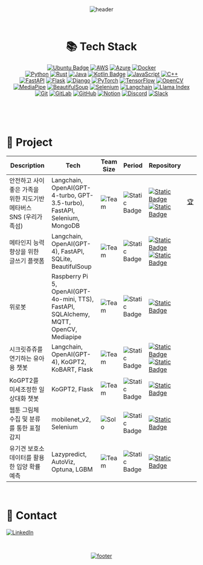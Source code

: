 <!--
**Blessian/Blessian** is a ✨ _special_ ✨ repository because its `README.md` (this file) appears on your GitHub profile.

Here are some ideas to get you started:

- 🔭 I’m currently working on ...
- 🌱 I’m currently learning ...
- 👯 I’m looking to collaborate on ...
- 🤔 I’m looking for help with ...
- 💬 Ask me about ...
- 📫 How to reach me: ...
- 😄 Pronouns: ...
- ⚡ Fun fact: ...
-->
<div align="center">

![header](https://capsule-render.vercel.app/api?type=waving&color=timeGradient&section=header&text=Blessian's%20Archive&fontAlign=50&animation=twinkling&reversal=true)

<br>

# 📚 Tech Stack

[![Ubuntu Badge](https://img.shields.io/badge/ubuntu-E95420.svg?style=for-the-badge&logo=ubuntu&logoColor=white)](https://ubuntu.com/download)
[![AWS](https://img.shields.io/badge/AWS-232F3E?style=for-the-badge&logo=amazonwebservices&logoColor=fff)](https://aws.amazon.com/ko/)
[![Azure](https://img.shields.io/badge/Azure-0078D4?logo=microsoftazure&logoColor=fff&style=for-the-badge)](https://azure.microsoft.com/ko-kr)
[![Docker](https://img.shields.io/badge/Docker-2496ED.svg?style=for-the-badge&logo=Docker&logoColor=white)](https://www.docker.com/)
<br>
[![Python](https://img.shields.io/badge/Python-3776AB?logo=python&logoColor=fff&style=for-the-badge)](https://www.python.org/)
[![Rust](https://img.shields.io/badge/rust-%23000000.svg?logo=rust&logoColor=white&style=for-the-badge)](https://www.rust-lang.org/)
[![Java](https://img.shields.io/badge/java-%23ED8B00.svg?logo=coffeescript&logoColor=white&style=for-the-badge)](https://www.java.com/ko/)
[![Kotlin Badge](https://img.shields.io/badge/Kotlin-7F52FF?logo=kotlin&logoColor=fff&style=for-the-badge)](https://kotlinlang.org/)
[![JavaScript](https://img.shields.io/badge/JavaScript-F7DF1E.svg?style=for-the-badge&logo=JavaScript&logoColor=black)](https://developer.mozilla.org/ko/docs/Web/JavaScript)
[![C++](https://img.shields.io/badge/C%2B%2B-00599C?logo=cplusplus&logoColor=fff&style=for-the-badge)]()
<br>
[![FastAPI](https://img.shields.io/badge/FastAPI-009688?logo=fastapi&logoColor=fff&style=for-the-badge)](https://fastapi.tiangolo.com/ko/)
[![Flask](https://img.shields.io/badge/Flask-000?logo=flask&logoColor=fff&style=for-the-badge)](https://flask.palletsprojects.com/en/3.0.x/)
[![Django](https://img.shields.io/badge/Django-092E20?logo=django&logoColor=fff&style=for-the-badge)]([https://www.djangoproject.com/](https://www.django-rest-framework.org/))
[![PyTorch](https://img.shields.io/badge/PyTorch-%23EE4C2C.svg?style=for-the-badge&logo=PyTorch&logoColor=white)](https://pytorch.org/)
[![TensorFlow](https://img.shields.io/badge/TensorFlow-FF6F00?logo=tensorflow&logoColor=fff&style=for-the-badge)](https://www.tensorflow.org/?hl=ko)
[![OpenCV](https://img.shields.io/badge/OpenCV-5C3EE8?logo=opencv&logoColor=fff&style=for-the-badge)](https://opencv.org/)
[![MediaPipe](https://img.shields.io/badge/MediaPipe-0097A7?logo=mediapipe&logoColor=fff&style=for-the-badge)](https://ai.google.dev/edge/mediapipe/solutions/guide?hl=ko)
[![BeautifulSoup](https://img.shields.io/badge/%F0%90%83%B8%20beautifulSoup-fff?style=for-the-badge)](https://www.crummy.com/software/BeautifulSoup/)
[![Selenium](https://img.shields.io/badge/-selenium-%43B02A?style=for-the-badge&logo=selenium&logoColor=white)](https://www.selenium.dev/)
[![Langchain](https://img.shields.io/badge/%F0%9F%A6%9C%F0%9F%94%97%20langchain-fff?style=for-the-badge)](https://www.langchain.com/)
[![Llama Index](https://img.shields.io/badge/%F0%9F%A6%99%20llama_index-fff?style=for-the-badge)](https://www.llamaindex.ai/)
<br>
[![Git](https://img.shields.io/badge/Git-F05032?logo=git&logoColor=fff&style=for-the-badge)]()
[![GitLab](https://img.shields.io/badge/GitLab-FC6D26?logo=gitlab&logoColor=fff&style=for-the-badge)]()
[![GitHub](https://img.shields.io/badge/GitHub-181717?logo=github&logoColor=fff&style=for-the-badge)]()
[![Notion](https://img.shields.io/badge/Notion-%23000000.svg?style=for-the-badge&logo=notion&logoColor=white)]()
[![Discord](https://img.shields.io/badge/Discord-%235865F2.svg?style=for-the-badge&logo=discord&logoColor=white)]()
[![Slack](https://img.shields.io/badge/Slack-4A154B.svg?style=for-the-badge&logo=slack&logoColor=white)]()

<!--
[![Kubernetes Badge](https://img.shields.io/badge/Kubernetes-326CE5?logo=kubernetes&logoColor=fff&style=for-the-badge)]()
[![Meta](https://img.shields.io/badge/meta-0467DF?style=for-the-badge&logo=meta&logoColor=white)](https://ai.meta.com/)
[![Openai](https://img.shields.io/badge/openai-412991?style=for-the-badge&logo=openai&logoColor=white)](https://openai.com/)
[![Google Bard](https://img.shields.io/badge/Google%20Bard-886FBF?logo=googlebard&logoColor=fff&style=for-the-badge)](https://bard.google.com/chat?hl=ko)
[![YOLO](https://img.shields.io/badge/YOLO-0FF?logo=yolo&logoColor=000&style=for-the-badge)](https://docs.ultralytics.com/)
[![Weights & Biases](https://img.shields.io/badge/Weights%20%26%20Biases-FFBE00?logo=weightsandbiases&logoColor=000&style=for-the-badge)](https://wandb.ai/site)
[![Streamlit](https://img.shields.io/badge/streamlit-FF4B4B?style=for-the-badge&logo=streamlit&logoColor=white)](https://streamlit.io/)
[![Visual Studio Code](https://img.shields.io/badge/Visual%20Studio%20Code-0078d7.svg?style=for-the-badge&logo=visual-studio-code&logoColor=white)](https://code.visualstudio.com/)
[![Jupyter](https://img.shields.io/badge/Jupyter-F37626?logo=jupyter&logoColor=fff&style=for-the-badge)](https://jupyter.org/)
[![Window](https://img.shields.io/badge/windows-0078D4.svg?style=for-the-badge&logo=windows&logoColor=#0078D4)](https://www.microsoft.com/ko-kr/windows)
-->

<br>
<!--
# 👥 Cowork Tool
![Postman](https://img.shields.io/badge/Postman-FF6C37?style=for-the-badge&logo=postman&logoColor=white)
-->

</div>

<br>

<!--
# 📢 Introduce
AI Engineer
- 

-->

<!--
# Skill
사용 가능한 기술들의 간단한 가장 최신 예시들 (GIF, Visulized chart)
- crawling
- image classifiction
- object dtection
- tracking
- segmentation
- NLP(LLM)
- RestfulAPI
- etc...
-->

<br>

# 📁 Project
<!-- 
Team or Solo Color
Team    CD1818
Solo    DFF6FF

Period colors
day     DFF6FF
week    47B5FF
month   1363DF
year    06283D
-->

| Description | Tech | Team Size | Period | Repository | |
| ------ | ------ | ------ | ------ | ------ | ------ |
| 안전하고 사이좋은 가족을 위한 지도기반 메타버스 SNS (우리가족섬) | Langchain, OpenAI(GPT-4-turbo, GPT-3.5-turbo), FastAPI, Selenium, MongoDB | ![Team](https://img.shields.io/badge/7-Team-CD1818) | ![Static Badge](https://img.shields.io/badge/2-month-1363DF) | [![Static Badge](https://img.shields.io/badge/Organiztion-gray)](https://github.com/WooriIsland/ai)<br>[![Static Badge](https://img.shields.io/badge/AI_Server-My-713ABE)](https://github.com/Blessian/wooriisland) | [🏆](https://mtvs.kr/user/customer/notice/view?bbsCd=BBS_00001&bbscCd=BBSC_00968) |
| 메타인지 능력 향상을 위한 글쓰기 플랫폼 | Langchain, OpenAI(GPT-4), FastAPI, SQLite, BeautifulSoup | ![Team](https://img.shields.io/badge/9-Team-CD1818) | ![Static Badge](https://img.shields.io/badge/1-month-1363DF) | [![Static Badge](https://img.shields.io/badge/Organiztion-gray)](https://github.com/SEP-proj)<br>[![Static Badge](https://img.shields.io/badge/AI_Server-My-713ABE)](https://github.com/Blessian/MetaTraining_AI/tree/main) | |
| 위로봇 | Raspberry Pi 5, OpenAI(GPT-4o-mini, TTS), FastAPI, SQLAlchemy, MQTT, OpenCV, Mediapipe | ![Team](https://img.shields.io/badge/3-Team-CD1818) | ![Static Badge](https://img.shields.io/badge/3-week-47B5FF) | [![Static Badge](https://img.shields.io/badge/Repo_Link-713ABE)](https://github.com/Blessian/gyeonggi_robotics_final_project) |  |
| 시크릿쥬쥬를 연기하는 유아용 챗봇 | Langchain, OpenAI(GPT-4), KoGPT2, KoBART, Flask | ![Team](https://img.shields.io/badge/4-Team-CD1818) | ![Static Badge](https://img.shields.io/badge/1-month-1363DF) | [![Static Badge](https://img.shields.io/badge/Organiztion-gray)](https://github.com/woojooc/JUJUbot)<br>[![Static Badge](https://img.shields.io/badge/AI_Server-My-713ABE)](https://github.com/Blessian/JUJUbot) | |
| KoGPT2를 미세조정한 일상대화 챗봇 | KoGPT2, Flask | ![Team](https://img.shields.io/badge/4-Team-CD1818) | ![Static Badge](https://img.shields.io/badge/1-week-47B5FF) | [![Static Badge](https://img.shields.io/badge/Repo_Link-713ABE)](https://github.com/Blessian/chatbot_whatsup) | |
| 웹툰 그림체 수집 및 분류를 통한 표절 감지 | mobilenet_v2, Selenium | ![Solo](https://img.shields.io/badge/Solo-DFF6FF) | ![Static Badge](https://img.shields.io/badge/1-week-47B5FF) | [![Static Badge](https://img.shields.io/badge/Repo_Link-713ABE)](https://github.com/Blessian/find_plagiarism_webtoon) | |
| 유기견 보호소 데이터를 활용한 입양 확률 예측 | Lazypredict, AutoViz, Optuna, LGBM | ![Team](https://img.shields.io/badge/3-Team-CD1818) | ![Static Badge](https://img.shields.io/badge/1-week-47B5FF) | [![Static Badge](https://img.shields.io/badge/Repo_Link-713ABE)](https://github.com/Blessian/predict_dog_adoption) | |

<!--
| Awsome Project | some, awesome, framework | ![Solo](https://img.shields.io/badge/Solo-DFF6FF) | ![Static Badge](https://img.shields.io/badge/0-day-DFF6FF) | [![Static Badge](https://img.shields.io/badge/Empty_Link-713ABE)](https://github.com/Blessian) | |
-->

<!--
# ⛺ Blog (Coming soon!)
[![gitbook](https://img.shields.io/badge/gitbook-%233884FF.svg?&style=for-the-badge&logo=gitbook&logoColor=white)](https://blessians-archive.gitbook.io/blessians-log/)
-->

<!--
<br>
-->

<!--
# 🚀 Interest in
[![Mojo](https://img.shields.io/badge/%F0%9F%94%A5%20mojo-fff?style=for-the-badge)](https://www.modular.com/mojo)
-->

<br>

# 💭 Contact
[![LinkedIn](https://img.shields.io/badge/linkedin-%230077B5.svg?style=for-the-badge&logo=linkedin&logoColor=white)](https://www.linkedin.com/in/blessian/)

<br>

<div align="center">

[![footer](https://capsule-render.vercel.app/api?type=waving&color=timeGradient&section=footer&fontAlign=50&&animation=twinkling&reversal=true)]()

</div>
